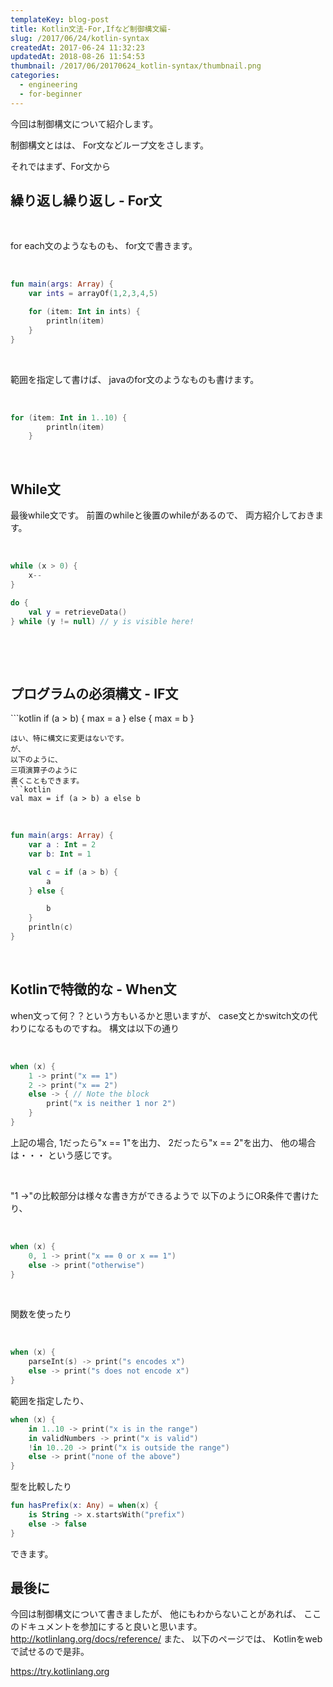 ```yaml
---
templateKey: blog-post
title: Kotlin文法-For,Ifなど制御構文編-
slug: /2017/06/24/kotlin-syntax
createdAt: 2017-06-24 11:32:23
updatedAt: 2018-08-26 11:54:53
thumbnail: /2017/06/20170624_kotlin-syntax/thumbnail.png
categories:
  - engineering
  - for-beginner
---
```


今回は制御構文について紹介します。

制御構文とはは、
For文などループ文をさします。

それではまず、For文から

<div class="adsense"></div>
<h2 class="chapter">繰り返し繰り返し - For文</h2>
&nbsp;

for each文のようなものも、
for文で書きます。

&nbsp;
```kotlin
fun main(args: Array) {
    var ints = arrayOf(1,2,3,4,5)

    for (item: Int in ints) {
        println(item)
    }
}


```
&nbsp;

範囲を指定して書けば、
javaのfor文のようなものも書けます。

&nbsp;
```kotlin
for (item: Int in 1..10) {
        println(item)
    }

```
&nbsp;
<h2 class="chapter">While文</h2>
最後while文です。
前置のwhileと後置のwhileがあるので、
両方紹介しておきます。

&nbsp;
```kotlin
while (x > 0) {
    x--
}

do {
    val y = retrieveData()
} while (y != null) // y is visible here!

```
&nbsp;

&nbsp;
<h2 class="chapter">プログラムの必須構文 - IF文</h2>
```kotlin
if (a > b) {
    max = a
} else {
    max = b
}

```
はい、特に構文に変更はないです。
が、
以下のように、
三項演算子のように
書くこともできます。
```kotlin
val max = if (a > b) a else b
```
&nbsp;
```kotlin
fun main(args: Array) {
    var a : Int = 2
    var b: Int = 1

    val c = if (a > b) {
        a
    } else {

        b
    }
    println(c)
}


```
&nbsp;
<h2 class="chapter">Kotlinで特徴的な - When文</h2>
when文って何？？という方もいるかと思いますが、
case文とかswitch文の代わりになるものですね。
構文は以下の通り

&nbsp;
```kotlin
when (x) {
    1 -> print("x == 1")
    2 -> print("x == 2")
    else -> { // Note the block
        print("x is neither 1 nor 2")
    }
}

```
上記の場合,
1だったら"x == 1"を出力、
2だったら"x == 2"を出力、
他の場合は・・・
という感じです。

&nbsp;

"1 ->"の比較部分は様々な書き方ができるようで
以下のようにOR条件で書けたり、

&nbsp;
```kotlin
when (x) {
    0, 1 -> print("x == 0 or x == 1")
    else -> print("otherwise")
}

```
&nbsp;

関数を使ったり

&nbsp;
```kotlin
when (x) {
    parseInt(s) -> print("s encodes x")
    else -> print("s does not encode x")
}

```
範囲を指定したり、
```kotlin
when (x) {
    in 1..10 -> print("x is in the range")
    in validNumbers -> print("x is valid")
    !in 10..20 -> print("x is outside the range")
    else -> print("none of the above")
}

```
型を比較したり
```kotlin
fun hasPrefix(x: Any) = when(x) {
    is String -> x.startsWith("prefix")
    else -> false
}

```
できます。
<h2 class="chapter">最後に</h2>
今回は制御構文について書きましたが、
他にもわからないことがあれば、
ここのドキュメントを参加にすると良いと思います。
<a href="http://kotlinlang.org/docs/reference/">http://kotlinlang.org/docs/reference/</a>
また、
以下のページでは、
Kotlinをwebで試せるので是非。

<a href="https://try.kotlinlang.org">https://try.kotlinlang.org</a>
